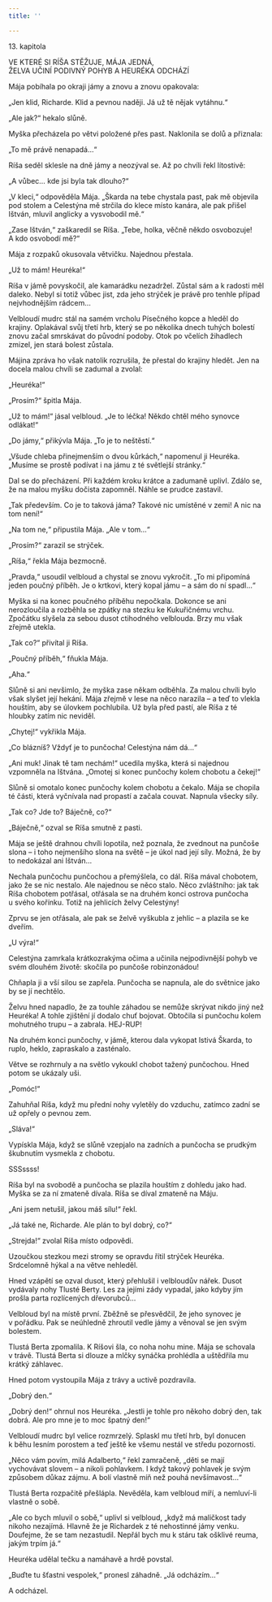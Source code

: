```yaml
---
title: ''

---
```


13. kapitola

VE KTERÉ SI RÍŠA STĚŽUJE, MÁJA JEDNÁ,  
ŽELVA UČINÍ PODIVNÝ POHYB A HEURÉKA ODCHÁZÍ

Mája pobíhala po okraji jámy a znovu a znovu opakovala:

„Jen klid, Richarde. Klid a pevnou naději. Já už tě nějak vytáhnu.“

„Ale jak?“ hekalo slůně.

Myška přecházela po větvi položené přes past. Naklonila se dolů a přiznala:

„To mě právě nenapadá…“

Ríša seděl sklesle na dně jámy a neozýval se. Až po chvíli řekl lítostivě:

„A vůbec… kde jsi byla tak dlouho?“

„V kleci,“ odpověděla Mája. „Škarda na tebe chystala past, pak mě objevila pod stolem a Celestýna mě strčila do klece místo kanára, ale pak přišel Ištván, mluvil anglicky a vysvobodil mě.“

„Zase Ištván,“ zaškaredil se Ríša. „Tebe, holka, věčně někdo osvobozuje! A kdo osvobodí mě?“

Mája z rozpaků okusovala větvičku. Najednou přestala.

„Už to mám! Heuréka!“

Ríša v jámě povyskočil, ale kamarádku nezadržel. Zůstal sám a k radosti měl daleko. Nebyl si totiž vůbec jist, zda jeho strýček je právě pro tenhle případ nejvhodnějším rádcem…

Velbloudí mudrc stál na samém vrcholu Písečného kopce a hleděl do krajiny. Oplakával svůj třetí hrb, který se po několika dnech tuhých bolestí znovu začal smrskávat do původní podoby. Otok po včelích žihadlech zmizel, jen stará bolest zůstala.

Májina zpráva ho však natolik rozrušila, že přestal do krajiny hledět. Jen na docela malou chvíli se zadumal a zvolal:

„Heuréka!“

„Prosím?“ špitla Mája.

„Už to mám!“ jásal velbloud. „Je to léčka! Někdo chtěl mého synovce odlákat!“

„Do jámy,“ přikývla Mája. „To je to neštěstí.“

„Všude chleba přinejmenším o dvou kůrkách,“ napomenul ji Heuréka. „Musíme se prostě podívat i na jámu z té světlejší stránky.“

Dal se do přecházení. Při každém kroku krátce a zadumaně uplivl. Zdálo se, že na malou myšku dočista zapomněl. Náhle se prudce zastavil.

„Tak především. Co je to taková jáma? Takové nic umístěné v zemi! A nic na tom není!“

„Na tom ne,“ připustila Mája. „Ale v tom…“

„Prosím?“ zarazil se strýček.

„Ríša,“ řekla Mája bezmocně.

„Pravda,“ usoudil velbloud a chystal se znovu vykročit. „To mi připomíná jeden poučný příběh. Je o krtkovi, který kopal jámu – a sám do ní spadl…“

Myška si na konec poučného příběhu nepočkala. Dokonce se ani nerozloučila a rozběhla se zpátky na stezku ke Kukuřičnému vrchu. Zpočátku slyšela za sebou dusot ctihodného velblouda. Brzy mu však zřejmě utekla.

„Tak co?“ přivítal ji Ríša.

„Poučný příběh,“ fňukla Mája.

„Aha.“

Slůně si ani nevšimlo, že myška zase někam odběhla. Za malou chvíli bylo však slyšet její hekání. Mája zřejmě v lese na něco narazila – a teď to vlekla houštím, aby se úlovkem pochlubila. Už byla před pastí, ale Ríša z té hloubky zatím nic neviděl.

„Chytej!“ vykřikla Mája.

„Co blázníš? Vždyť je to punčocha! Celestýna nám dá…“

„Ani muk! Jinak tě tam nechám!“ ucedila myška, která si najednou vzpomněla na Ištvána. „Omotej si konec punčochy kolem chobotu a čekej!“

Slůně si omotalo konec punčochy kolem chobotu a čekalo. Mája se chopila té části, která vyčnívala nad propastí a začala couvat. Napnula všecky síly.

„Tak co? Jde to? Báječně, co?“

„Báječně,“ ozval se Ríša smutně z pasti.

Mája se ještě drahnou chvíli lopotila, než poznala, že zvednout na punčoše slona – i toho nejmenšího slona na světě – je úkol nad její síly. Možná, že by to nedokázal ani Ištván…

Nechala punčochu punčochou a přemýšlela, co dál. Ríša mával chobotem, jako že se nic nestalo. Ale najednou se něco stalo. Něco zvláštního: jak tak Ríša chobotem potřásal, otřásala se na druhém konci ostrova punčocha u svého kořínku. Totiž na jehlicích želvy Celestýny!

Zprvu se jen otřásala, ale pak se želvě vyškubla z jehlic – a plazila se ke dveřím.

„U výra!“

Celestýna zamrkala krátkozrakýma očima a učinila nejpodivnější pohyb ve svém dlouhém životě: skočila po punčoše robinzonádou!

Chňapla ji a vší silou se zapřela. Punčocha se napnula, ale do světnice jako by se jí nechtělo.

Želvu hned napadlo, že za touhle záhadou se nemůže skrývat nikdo jiný než Heuréka! A tohle zjištění jí dodalo chuť bojovat. Obtočila si punčochu kolem mohutného trupu – a zabrala. HEJ-RUP!

Na druhém konci punčochy, v jámě, kterou dala vykopat lstivá Škarda, to ruplo, heklo, zapraskalo a zasténalo.

Větve se rozhrnuly a na světlo vykoukl chobot tažený punčochou. Hned potom se ukázaly uši.

„Pomóc!“

Zahuhňal Ríša, když mu přední nohy vyletěly do vzduchu, zatímco zadní se už opřely o pevnou zem.

„Sláva!“

Vypískla Mája, když se slůně vzepjalo na zadních a punčocha se prudkým škubnutím vysmekla z chobotu.

SSSssss!

Ríša byl na svobodě a punčocha se plazila houštím z dohledu jako had. Myška se za ní zmateně dívala. Ríša se díval zmateně na Máju.

„Ani jsem netušil, jakou máš sílu!“ řekl.

„Já také ne, Richarde. Ale plán to byl dobrý, co?“

„Strejda!“ zvolal Ríša místo odpovědi.

Uzoučkou stezkou mezi stromy se opravdu řítil strýček Heuréka. Srdcelomně hýkal a na větve nehleděl.

Hned vzápětí se ozval dusot, který přehlušil i velbloudův nářek. Dusot vydávaly nohy Tlusté Berty. Les za jejími zády vypadal, jako kdyby jím prošla parta rozlícených dřevorubců…

Velbloud byl na místě první. Zběžně se přesvědčil, že jeho synovec je v pořádku. Pak se neúhledně zhroutil vedle jámy a věnoval se jen svým bolestem.

Tlustá Berta zpomalila. K Ríšovi šla, co noha nohu mine. Mája se schovala v trávě. Tlustá Berta si dlouze a mlčky synáčka prohlédla a uštědřila mu krátký záhlavec.

Hned potom vystoupila Mája z trávy a uctivě pozdravila.

„Dobrý den.“

„Dobrý den!“ ohrnul nos Heuréka. „Jestli je tohle pro někoho dobrý den, tak dobrá. Ale pro mne je to moc špatný den!“

Velbloudí mudrc byl velice rozmrzelý. Splaskl mu třetí hrb, byl donucen k běhu lesním porostem a teď ještě ke všemu nestál ve středu pozornosti.

„Něco vám povím, milá Adalberto,“ řekl zamračeně, „děti se mají vychovávat slovem – a nikoli pohlavkem. I když takový pohlavek je svým způsobem důkaz zájmu. A bolí vlastně míň než pouhá nevšímavost…“

Tlustá Berta rozpačitě přešlápla. Nevěděla, kam velbloud míří, a nemluví-li vlastně o sobě.

„Ale co bych mluvil o sobě,“ uplivl si velbloud, „když má maličkost tady nikoho nezajímá. Hlavně že je Richardek z té nehostinné jámy venku. Doufejme, že se tam nezastudil. Nepřál bych mu k stáru tak ošklivé reuma, jakým trpím já.“

Heuréka udělal tečku a namáhavě a hrdě povstal.

„Buďte tu šťastni vespolek,“ pronesl záhadně. „Já odcházím…“

A odcházel.

